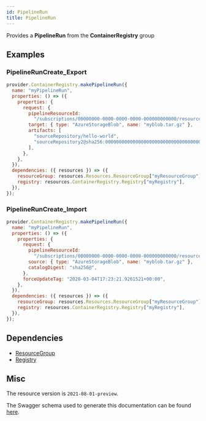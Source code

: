 ```yaml
---
id: PipelineRun
title: PipelineRun
---
```

Provides a **PipelineRun** from the **ContainerRegistry** group
## Examples
### PipelineRunCreate_Export
```js
provider.ContainerRegistry.makePipelineRun({
  name: "myPipelineRun",
  properties: () => ({
    properties: {
      request: {
        pipelineResourceId:
          "/subscriptions/00000000-0000-0000-0000-000000000000/resourceGroups/myResourceGroup/providers/Microsoft.ContainerRegistry/registries/myRegistry/exportPipelines/myExportPipeline",
        target: { type: "AzureStorageBlob", name: "myblob.tar.gz" },
        artifacts: [
          "sourceRepository/hello-world",
          "sourceRepository2@sha256:00000000000000000000000000000000000",
        ],
      },
    },
  }),
  dependencies: ({ resources }) => ({
    resourceGroup: resources.Resources.ResourceGroup["myResourceGroup"],
    registry: resources.ContainerRegistry.Registry["myRegistry"],
  }),
});

```

### PipelineRunCreate_Import
```js
provider.ContainerRegistry.makePipelineRun({
  name: "myPipelineRun",
  properties: () => ({
    properties: {
      request: {
        pipelineResourceId:
          "/subscriptions/00000000-0000-0000-0000-000000000000/resourceGroups/myResourceGroup/providers/Microsoft.ContainerRegistry/registries/myRegistry/importPipelines/myImportPipeline",
        source: { type: "AzureStorageBlob", name: "myblob.tar.gz" },
        catalogDigest: "sha256@",
      },
      forceUpdateTag: "2020-03-04T17:23:21.9261521+00:00",
    },
  }),
  dependencies: ({ resources }) => ({
    resourceGroup: resources.Resources.ResourceGroup["myResourceGroup"],
    registry: resources.ContainerRegistry.Registry["myRegistry"],
  }),
});

```
## Dependencies
- [ResourceGroup](../Resources/ResourceGroup.md)
- [Registry](../ContainerRegistry/Registry.md)
## Misc
The resource version is `2021-08-01-preview`.

The Swagger schema used to generate this documentation can be found [here](https://github.com/Azure/azure-rest-api-specs/tree/main/specification/containerregistry/resource-manager/Microsoft.ContainerRegistry/preview/2021-08-01-preview/containerregistry.json).
